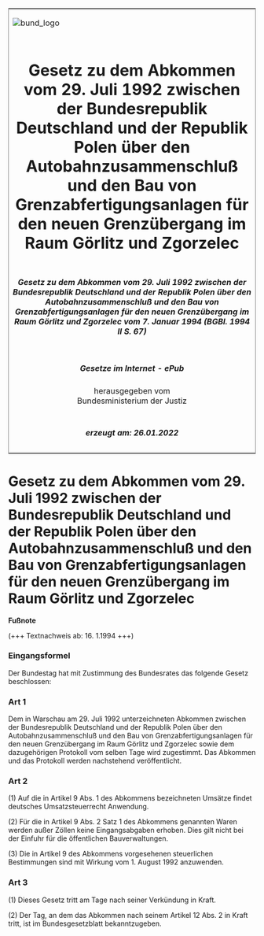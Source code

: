 <span id="DECKBLATT.html"></span>

<table border="0" frame="border" width="100%">

<tr valign="top">

<td align="left">

![bund\_logo](BfJ_2021_Web_de_de.gif)

</td>

<td align="right">

 

</td>

</tr>

<tr align="center" valign="middle">

<td colspan="2">

# Gesetz zu dem Abkommen vom 29. Juli 1992 zwischen der Bundesrepublik Deutschland und der Republik Polen über den Autobahnzusammenschluß und den Bau von Grenzabfertigungsanlagen für den neuen Grenzübergang im Raum Görlitz und Zgorzelec

</td>

</tr>

<tr align="center" valign="middle">

<td colspan="2">

##### Gesetz zu dem Abkommen vom 29. Juli 1992 zwischen der Bundesrepublik Deutschland und der Republik Polen über den Autobahnzusammenschluß und den Bau von Grenzabfertigungsanlagen für den neuen Grenzübergang im Raum Görlitz und Zgorzelec vom 7. Januar 1994 (BGBl. 1994 II S. 67)

</td>

</tr>

<tr align="center" valign="middle">

<td colspan="2">

  
  

##### Gesetze im Internet - ePub  
  
herausgegeben vom  
Bundesministerium der Justiz

</td>

</tr>

<tr align="center" valign="bottom">

<td colspan="2">

  
  

##### erzeugt am: 26.01.2022

</td>

</tr>

</table>

<span id="BJNR006720994.html"></span>

# Gesetz zu dem Abkommen vom 29. Juli 1992 zwischen der Bundesrepublik Deutschland und der Republik Polen über den Autobahnzusammenschluß und den Bau von Grenzabfertigungsanlagen für den neuen Grenzübergang im Raum Görlitz und Zgorzelec

<div>

  
**Fußnote**

<div class="jnhtml">

<div>

<div class="jurAbsatz">

(+++ Textnachweis ab: 16. 1.1994 +++)

</div>

</div>

</div>

</div>

<span id="BJNR006720994BJNE000100307.html"></span>

### Eingangsformel  

<div>

<div class="jnhtml">

<div>

<div class="jurAbsatz">

Der Bundestag hat mit Zustimmung des Bundesrates das folgende Gesetz
beschlossen:

</div>

</div>

</div>

</div>

<span id="BJNR006720994BJNE000200307.html"></span>

### Art 1  

<div>

<div class="jnhtml">

<div>

<div class="jurAbsatz">

Dem in Warschau am 29. Juli 1992 unterzeichneten Abkommen zwischen der
Bundesrepublik Deutschland und der Republik Polen über den
Autobahnzusammenschluß und den Bau von Grenzabfertigungsanlagen für den
neuen Grenzübergang im Raum Görlitz und Zgorzelec sowie dem
dazugehörigen Protokoll vom selben Tage wird zugestimmt. Das Abkommen
und das Protokoll werden nachstehend veröffentlicht.

</div>

</div>

</div>

</div>

<span id="BJNR006720994BJNE000300307.html"></span>

### Art 2  

<div>

<div class="jnhtml">

<div>

<div class="jurAbsatz">

(1) Auf die in Artikel 9 Abs. 1 des Abkommens bezeichneten Umsätze
findet deutsches Umsatzsteuerrecht Anwendung.

</div>

<div class="jurAbsatz">

(2) Für die in Artikel 9 Abs. 2 Satz 1 des Abkommens genannten Waren
werden außer Zöllen keine Eingangsabgaben erhoben. Dies gilt nicht bei
der Einfuhr für die öffentlichen Bauverwaltungen.

</div>

<div class="jurAbsatz">

(3) Die in Artikel 9 des Abkommens vorgesehenen steuerlichen
Bestimmungen sind mit Wirkung vom 1. August 1992 anzuwenden.

</div>

</div>

</div>

</div>

<span id="BJNR006720994BJNE000400307.html"></span>

### Art 3  

<div>

<div class="jnhtml">

<div>

<div class="jurAbsatz">

(1) Dieses Gesetz tritt am Tage nach seiner Verkündung in Kraft.

</div>

<div class="jurAbsatz">

(2) Der Tag, an dem das Abkommen nach seinem Artikel 12 Abs. 2 in Kraft
tritt, ist im Bundesgesetzblatt bekanntzugeben.

</div>

</div>

</div>

</div>
